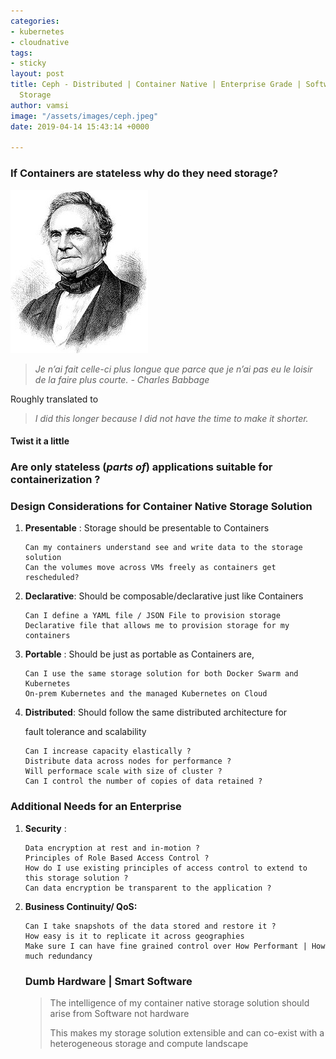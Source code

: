 ```yaml
---
categories:
- kubernetes
- cloudnative
tags:
- sticky
layout: post
title: Ceph - Distributed | Container Native | Enterprise Grade | Software Defined
  Storage
author: vamsi
image: "/assets/images/ceph.jpeg"
date: 2019-04-14 15:43:14 +0000

---
```

### If Containers are stateless why do they need storage?

![](/assets/images/Ceph_Charles.jpg)

> _Je n’ai fait celle-ci plus longue que parce que je n’ai pas eu le loisir de la faire plus courte. - Charles Babbage_

Roughly translated to

> _I did this longer because I did not have the time to make it shorter._

#### Twist it a little

### Are only stateless (_parts of_) applications suitable for containerization ?

### Design Considerations for Container Native Storage Solution

1. **Presentable** : Storage should be presentable to Containers

       Can my containers understand see and write data to the storage solution
       Can the volumes move across VMs freely as containers get rescheduled?
2. **Declarative**: Should be composable/declarative just like Containers

       Can I define a YAML file / JSON File to provision storage
       Declarative file that allows me to provision storage for my containers
3. **Portable** : Should be just as portable as Containers are,

       Can I use the same storage solution for both Docker Swarm and Kubernetes
       On-prem Kubernetes and the managed Kubernetes on Cloud
4. **Distributed**: Should follow the same distributed architecture for

   fault tolerance and scalability

       Can I increase capacity elastically ?
       Distribute data across nodes for performance ?
       Will performace scale with size of cluster ?
       Can I control the number of copies of data retained ?

### Additional Needs for an Enterprise

1. **Security** :

       Data encryption at rest and in-motion ?
       Principles of Role Based Access Control ?
       How do I use existing principles of access control to extend to this storage solution ?
       Can data encryption be transparent to the application ?
2. **Business Continuity/ QoS:**

       Can I take snapshots of the data stored and restore it ?
       How easy is it to replicate it across geographies 
       Make sure I can have fine grained control over How Performant | How much redundancy

   ### Dumb Hardware | Smart Software

   > The intelligence of my container native storage solution should arise from Software not hardware
   >
   > This makes my storage solution extensible and can co-exist with a heterogeneous storage and compute landscape